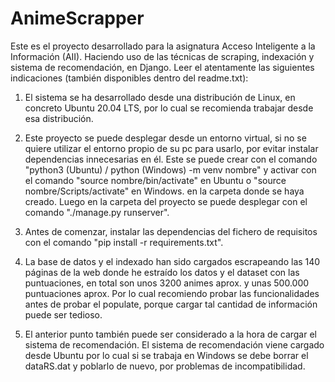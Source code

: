 # AnimeScrapper

Este es el proyecto desarrollado para la asignatura Acceso Inteligente a la Información (AII). Haciendo uso de las técnicas de scraping, indexación y sistema de recomendación, en Django. Leer el atentamente las siguientes indicaciones (también disponibles dentro del readme.txt):

1. El sistema se ha desarrollado desde una distribución de Linux, en concreto Ubuntu 20.04 LTS, por lo cual 
se recomienda trabajar desde esa distribución.

2. Este proyecto se puede desplegar desde un entorno virtual, si no se quiere utilizar el entorno 
propio de su pc para usarlo, por evitar instalar dependencias innecesarias en él. Este se puede 
crear con el comando "python3 (Ubuntu) / python (Windows) -m venv nombre" y activar con el comando 
"source nombre/bin/activate" en Ubuntu o "source nombre/Scripts/activate" en Windows.
en la carpeta donde se haya creado. Luego en la carpeta del proyecto se puede desplegar 
con el comando "./manage.py runserver".

3. Antes de comenzar, instalar las dependencias del fichero de requisitos con el comando 
"pip install -r requirements.txt".

4. La base de datos y el indexado han sido cargados escrapeando las 140 páginas de la web donde he 
estraído los datos y el dataset con las puntuaciones, en total son unos 3200 animes aprox. y unas 
500.000 puntuaciones aprox. Por lo cual recomiendo probar las funcionalidades antes de probar el 
populate, porque cargar tal cantidad de información puede ser tedioso.

5. El anterior punto también puede ser considerado a la hora de cargar el sistema de recomendación. El sistema
de recomendación viene cargado desde Ubuntu por lo cual si se trabaja en Windows se debe borrar el dataRS.dat y 
poblarlo de nuevo, por problemas de incompatibilidad.
